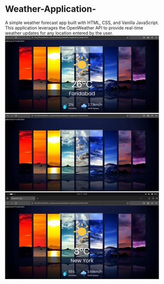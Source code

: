 # Weather-Application-
A simple weather forecast app built with HTML, CSS, and Vanilla JavaScript. This application leverages the OpenWeather API to provide real-time weather updates for any location entered by the user.
![App Screenshot](AppSS/ss1.png)
![App Screenshot](AppSS/ss2.png)
![App Screenshot](AppSS/ss3.png)



